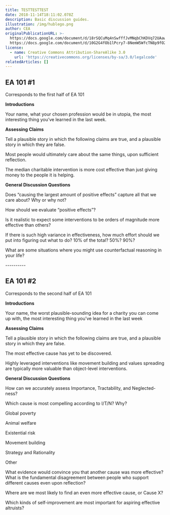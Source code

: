 ```yaml
---
title: TESTTESTTEST
date: 2018-11-14T18:11:02.078Z
description: Basic discussion guides.
illustration: /img/hublego.png
author: CEA
originalPublicationURL: >-
  https://docs.google.com/document/d/18rSQCuMq4nSwfffJvMNqbChKDVq72UAawNT_wFALoPU/edit
  https://docs.google.com/document/d/10G2G4fOb1lPcry7-8NemW5WfcTN8p9fO2RrH9CyAVp0/edit
license:
  - name: Creative Commons Attribution-ShareAlike 3.0
    url: 'https://creativecommons.org/licenses/by-sa/3.0/legalcode'
relatedArticles: []
---
```

## EA 101 #1

Corresponds to the first half of EA 101

**Introductions**

Your name, what your chosen profession would be in utopia, the most interesting thing you’ve learned in the last week.

**Assessing Claims**

Tell a plausible story in which the following claims are true, and a plausible story in which they are false.

Most people would ultimately care about the same things, upon sufficient reflection.

The median charitable intervention is more cost effective than just giving money to the people it is helping.

**General Discussion Questions**

Does “causing the largest amount of positive effects” capture all that we care about? Why or why not?

How should we evaluate “positive effects”?

Is it realistic to expect some interventions to be orders of magnitude more effective than others? 

If there is such high variance in effectiveness, how much effort should we put into figuring out what to do? 10% of the total? 50%? 90%?

What are some situations where you might use counterfactual reasoning in your life?

\----------

## EA 101 #2

Corresponds to the second half of EA 101

**Introductions**

Your name, the worst plausible-sounding idea for a charity you can come up with, the most interesting thing you’ve learned in the last week

**Assessing Claims**

Tell a plausible story in which the following claims are true, and a plausible story in which they are false.

The most effective cause has yet to be discovered.

Highly leveraged interventions like movement building and values spreading are typically more valuable than object-level interventions.

**General Discussion Questions**

How can we accurately assess Importance, Tractability, and Neglected-ness?

Which cause is most compelling according to I/T/N? Why?

Global poverty

Animal welfare

Existential risk

Movement building

Strategy and Rationality

Other

What evidence would convince you that another cause was more effective? What is the fundamental disagreement between people who support different causes even upon reflection?

Where are we most likely to find an even more effective cause, or Cause X?

Which kinds of self-improvement are most important for aspiring effective altruists?
